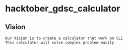# hacktober_gdsc_calculator

## Vision

```
Our Vision is to create a calculator that work on CLI
This calculator will solve complex problem easily
```